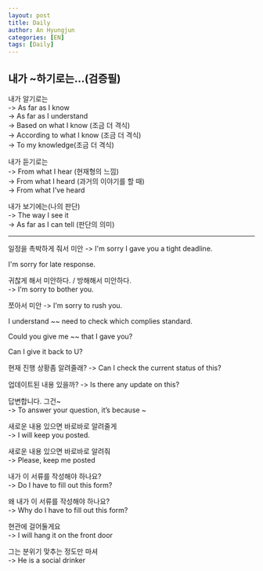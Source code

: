 ```yaml
---
layout: post
title: Daily
author: An Hyungjun
categories: [EN]
tags: [Daily]
---
```


## 내가 ~하기로는...(검증필)
내가 알기로는  
-> As far as I know  
-> As far as I understand  
-> Based on what I know (조금 더 격식)  
-> According to what I know (조금 더 격식)  
-> To my knowledge(조금 더 격식)

내가 듣기로는  
-> From what I hear (현재형의 느낌)  
-> From what I heard (과거의 이야기를 할 때)  
-> From what I've heard

내가 보기에는(나의 판단)  
-> The way I see it  
-> As far as I can tell (판단의 의미)  

----

일정을 촉박하게 줘서 미안
-> I'm sorry I gave you a tight deadline.  

I'm sorry for late response.

귀찮게 해서 미안하다. / 방해해서 미안하다.  
-> I'm sorry to bother you.

쪼아서 미안
-> I'm sorry to rush you.

I understand ~~ need to check which complies standard.

Could you give me ~~ that I gave you?  

Can I give it back to U?

현재 진행 상황좀 알려줄래?
-> Can I check the current status of this?  

업데이트된 내용 있을까?
-> Is there any update on this?

답변합니다. 그건~  
-> To answer your question, it’s because ~

새로운 내용 있으면 바로바로 알려줄게  
-> I will keep you posted.

새로운 내용 있으면 바로바로 알려줘  
-> Please, keep me posted

내가 이 서류를 작성해야 하나요?  
-> Do I have to fill out this form?

왜 내가 이 서류를 작성해야 하나요?  
-> Why do I have to fill out this form?

현관에 걸어둘게요  
-> I will hang it on the front door

그는 분위기 맞추는 정도만 마셔  
-> He is a social drinker
